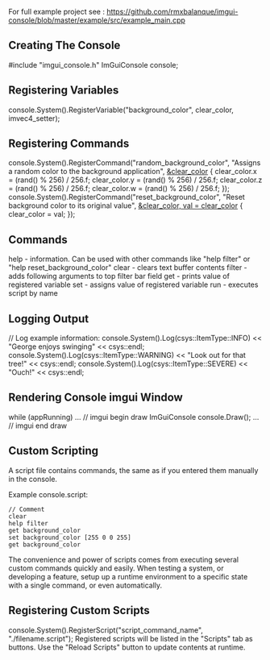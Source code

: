 For full example project see : https://github.com/rmxbalanque/imgui-console/blob/master/example/src/example_main.cpp

## Creating The Console
#include "imgui_console.h"
ImGuiConsole console;

## Registering Variables
console.System().RegisterVariable("background_color", clear_color, imvec4_setter);

## Registering Commands
console.System().RegisterCommand("random_background_color", "Assigns a random color to the background application",
     [&clear_color]()
     {
         clear_color.x = (rand() % 256) / 256.f;
         clear_color.y = (rand() % 256) / 256.f;
         clear_color.z = (rand() % 256) / 256.f;
         clear_color.w = (rand() % 256) / 256.f;
     });
console.System().RegisterCommand("reset_background_color", "Reset background color to its original value",
     [&clear_color, val = clear_color]()
     {
         clear_color = val;
     });

## Commands
help - information. Can be used with other commands like "help filter" or "help reset_background_color"
clear - clears text buffer contents
filter - adds following arguments to top filter bar field
get - prints value of registered variable
set - assigns value of registered variable
run - executes script by name

## Logging Output
// Log example information:
console.System().Log(csys::ItemType::INFO) << "George enjoys swinging" << csys::endl;
console.System().Log(csys::ItemType::WARNING) << "Look out for that tree!" << csys::endl;
console.System().Log(csys::ItemType::SEVERE) << "Ouch!" << csys::endl;

## Rendering Console imgui Window
while (appRunning)
... // imgui begin draw
ImGuiConsole console.Draw();
... // imgui end draw

## Custom Scripting
A script file contains commands, the same as if you entered them manually in the console.

Example console.script:
```
// Comment
clear
help filter
get background_color
set background_color [255 0 0 255]
get background_color
```

The convenience and power of scripts comes from executing several custom commands quickly and easily.
When testing a system, or developing a feature, setup up a runtime environment to a specific state with a single command, or even automatically.

## Registering Custom Scripts
console.System().RegisterScript("script_command_name", "./filename.script");
Registered scripts will be listed in the "Scripts" tab as buttons.
Use the "Reload Scripts" button to update contents at runtime.
